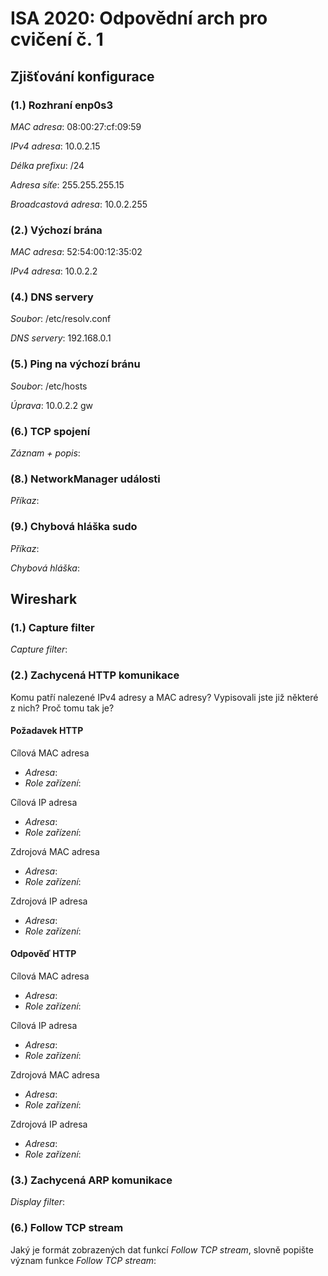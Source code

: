 # ISA 2020: Odpovědní arch pro cvičení č. 1

## Zjišťování konfigurace

### (1.) Rozhraní enp0s3

*MAC adresa*: 08:00:27:cf:09:59 

*IPv4 adresa*: 10.0.2.15

*Délka prefixu*: /24

*Adresa síťe*: 255.255.255.15

*Broadcastová adresa*: 10.0.2.255

### (2.) Výchozí brána

*MAC adresa*: 52:54:00:12:35:02

*IPv4 adresa*: 10.0.2.2

### (4.) DNS servery

*Soubor*: /etc/resolv.conf

*DNS servery*: 192.168.0.1

### (5.) Ping na výchozí bránu

*Soubor*: /etc/hosts

*Úprava*: 10.0.2.2    gw

### (6.) TCP spojení

*Záznam + popis*:

### (8.) NetworkManager události

*Příkaz*:

### (9.) Chybová hláška sudo

*Příkaz*:

*Chybová hláška*:

## Wireshark

### (1.) Capture filter

*Capture filter*:

### (2.) Zachycená HTTP komunikace

Komu patří nalezené IPv4 adresy a MAC adresy?
Vypisovali jste již některé z nich?
Proč tomu tak je?

#### Požadavek HTTP

Cílová MAC adresa

  - *Adresa*:
  - *Role zařízení*:

Cílová IP adresa

  - *Adresa*:
  - *Role zařízení*:

Zdrojová MAC adresa

  - *Adresa*:
  - *Role zařízení*:

Zdrojová IP adresa

  - *Adresa*:
  - *Role zařízení*:


#### Odpověď HTTP

Cílová MAC adresa

  - *Adresa*:
  - *Role zařízení*:

Cílová IP adresa

  - *Adresa*:
  - *Role zařízení*:

Zdrojová MAC adresa

  - *Adresa*:
  - *Role zařízení*:

Zdrojová IP adresa

  - *Adresa*:
  - *Role zařízení*:

### (3.) Zachycená ARP komunikace

*Display filter*:

### (6.) Follow TCP stream

Jaký je formát zobrazených dat funkcí *Follow TCP stream*, slovně popište
význam funkce *Follow TCP stream*:
